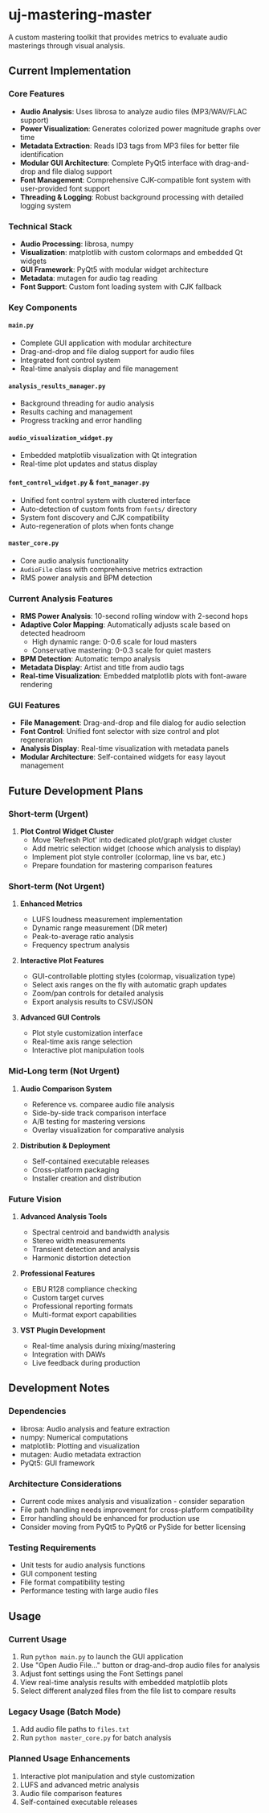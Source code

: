 # uj-mastering-master

A custom mastering toolkit that provides metrics to evaluate audio masterings through visual analysis.

## Current Implementation

### Core Features
- **Audio Analysis**: Uses librosa to analyze audio files (MP3/WAV/FLAC support)
- **Power Visualization**: Generates colorized power magnitude graphs over time
- **Metadata Extraction**: Reads ID3 tags from MP3 files for better file identification
- **Modular GUI Architecture**: Complete PyQt5 interface with drag-and-drop and file dialog support
- **Font Management**: Comprehensive CJK-compatible font system with user-provided font support
- **Threading & Logging**: Robust background processing with detailed logging system

### Technical Stack
- **Audio Processing**: librosa, numpy
- **Visualization**: matplotlib with custom colormaps and embedded Qt widgets
- **GUI Framework**: PyQt5 with modular widget architecture
- **Metadata**: mutagen for audio tag reading
- **Font Support**: Custom font loading system with CJK fallback

### Key Components

#### `main.py`
- Complete GUI application with modular architecture
- Drag-and-drop and file dialog support for audio files
- Integrated font control system
- Real-time analysis display and file management

#### `analysis_results_manager.py`
- Background threading for audio analysis
- Results caching and management
- Progress tracking and error handling

#### `audio_visualization_widget.py`
- Embedded matplotlib visualization with Qt integration
- Real-time plot updates and status display

#### `font_control_widget.py` & `font_manager.py`
- Unified font control system with clustered interface
- Auto-detection of custom fonts from `fonts/` directory
- System font discovery and CJK compatibility
- Auto-regeneration of plots when fonts change

#### `master_core.py`
- Core audio analysis functionality
- `AudioFile` class with comprehensive metrics extraction
- RMS power analysis and BPM detection

### Current Analysis Features
- **RMS Power Analysis**: 10-second rolling window with 2-second hops
- **Adaptive Color Mapping**: Automatically adjusts scale based on detected headroom
  - High dynamic range: 0-0.6 scale for loud masters  
  - Conservative mastering: 0-0.3 scale for quiet masters
- **BPM Detection**: Automatic tempo analysis
- **Metadata Display**: Artist and title from audio tags
- **Real-time Visualization**: Embedded matplotlib plots with font-aware rendering

### GUI Features
- **File Management**: Drag-and-drop and file dialog for audio selection
- **Font Control**: Unified font selector with size control and plot regeneration
- **Analysis Display**: Real-time visualization with metadata panels
- **Modular Architecture**: Self-contained widgets for easy layout management

## Future Development Plans

### Short-term (Urgent)
1. **Plot Control Widget Cluster**
   - Move 'Refresh Plot' into dedicated plot/graph widget cluster
   - Add metric selection widget (choose which analysis to display)
   - Implement plot style controller (colormap, line vs bar, etc.)
   - Prepare foundation for mastering comparison features

### Short-term (Not Urgent)
1. **Enhanced Metrics**
   - LUFS loudness measurement implementation
   - Dynamic range measurement (DR meter)
   - Peak-to-average ratio analysis
   - Frequency spectrum analysis

2. **Interactive Plot Features**
   - GUI-controllable plotting styles (colormap, visualization type)
   - Select axis ranges on the fly with automatic graph updates
   - Zoom/pan controls for detailed analysis
   - Export analysis results to CSV/JSON

3. **Advanced GUI Controls**
   - Plot style customization interface
   - Real-time axis range selection
   - Interactive plot manipulation tools

### Mid-Long term (Not Urgent)
1. **Audio Comparison System**
   - Reference vs. comparee audio file analysis
   - Side-by-side track comparison interface
   - A/B testing for mastering versions
   - Overlay visualization for comparative analysis

2. **Distribution & Deployment**
   - Self-contained executable releases
   - Cross-platform packaging
   - Installer creation and distribution

### Future Vision
1. **Advanced Analysis Tools**
   - Spectral centroid and bandwidth analysis
   - Stereo width measurements
   - Transient detection and analysis
   - Harmonic distortion detection

2. **Professional Features**
   - EBU R128 compliance checking
   - Custom target curves
   - Professional reporting formats
   - Multi-format export capabilities

3. **VST Plugin Development**
   - Real-time analysis during mixing/mastering
   - Integration with DAWs
   - Live feedback during production

## Development Notes

### Dependencies
- librosa: Audio analysis and feature extraction
- numpy: Numerical computations
- matplotlib: Plotting and visualization
- mutagen: Audio metadata extraction
- PyQt5: GUI framework

### Architecture Considerations
- Current code mixes analysis and visualization - consider separation
- File path handling needs improvement for cross-platform compatibility
- Error handling should be enhanced for production use
- Consider moving from PyQt5 to PyQt6 or PySide for better licensing

### Testing Requirements
- Unit tests for audio analysis functions
- GUI component testing
- File format compatibility testing
- Performance testing with large audio files

## Usage

### Current Usage
1. Run `python main.py` to launch the GUI application
2. Use "Open Audio File..." button or drag-and-drop audio files for analysis
3. Adjust font settings using the Font Settings panel
4. View real-time analysis results with embedded matplotlib plots
5. Select different analyzed files from the file list to compare results

### Legacy Usage (Batch Mode)
1. Add audio file paths to `files.txt`
2. Run `python master_core.py` for batch analysis

### Planned Usage Enhancements
1. Interactive plot manipulation and style customization
2. LUFS and advanced metric analysis
3. Audio file comparison features
4. Self-contained executable releases